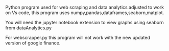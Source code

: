 
Python program used for web scraping and data analytics adjusted to work on Vs code, this program uses numpy,pandas,dataframes,seaborn,matplot.

You will need the jupyter notebook extension to view graphs using seaborn from dataAnalytics.py

For webscrapper.py this program will not work with the new updated version of google finance.
